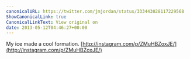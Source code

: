```yaml
---
canonicalURL: https://twitter.com/jmjordan/status/333443028117229568
ShowCanonicalLink: true
CanonicalLinkText: View original on
date: 2013-05-12T04:46:27+00:00
---
```

My ice made a cool formation. [http://instagram.com/p/ZMuHBZoxJE/](http://instagram.com/p/ZMuHBZoxJE/)